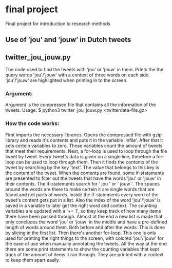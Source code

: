 # final project #
Final project for introduction to research methods

## Use of ’jou’ and ’jouw’ in Dutch tweets ##


## twitter_jou_jouw.py ##
The code used to find the tweets with 'jou' or 'jouw' in them.
Prints the the query words 'jou'/'jouw' with a context of three words on each side.
'jou'/'jouw' are highlighted when printing in to the screen.

### Argument: ###
Argument is the compressed file that contains all the information of the tweets.
Usage: 
	$ python3 twitter_jou_jouw.py <twitterdata-file.gz>

### How the code works: ###
First imports the necessary libraries.
Opens the compressed file with gzip library and reads it's contents and puts it in the variable 'infile'.
After that it sets certein variables to zero. Those variables count the amount of tweets that meet their requirements.
Next, a for-loop is used to loop through the file tweet by tweet. Every tweet's data is given on a single line, therefore a for-loop can be used to loop through them.
Then it finds the contents of the tweet by searching by the key 'text'. The value that belongs to this key is the content of the tweet.
When the contents are found, some if-statements are presented to filter out the tweets that have the words 'jou' or 'jouw' in their contents. The if-statements search for ' jou ' or ' jouw '. The spaces around the words are there to make certein it are single words that are found and not parts of words.
Inside the if-statements every word of the tweet's content gets put in a list. Also the index of the word 'jou'/'jouw' is saved in a variable to later get the right word and context.
The counting variables are updated with a '+= 1', so they keep track of how many items there have been passed through.
Almost at the end a new list is made that only concludes the word 'jou' or 'jouw' in the middle and have a pre-defined length of words around them. Both before and after the words. This is done by slicing in the first list.
Then there's another for-loop. This one is only used for printing the right things to the screen, with colored 'jou'/'jouw' for the ease of use when manually annotating the tweets.
All the way at the end there are some print statements to show the counting variables that kept track of the amount of items it ran through. They are printed with a context to keep them apart easily.